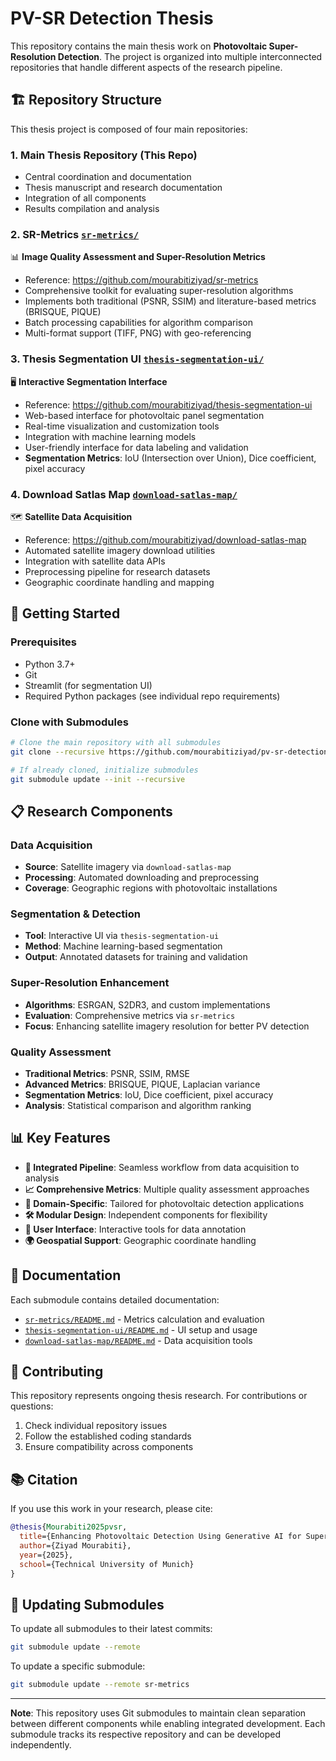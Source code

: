 # PV-SR Detection Thesis

This repository contains the main thesis work on **Photovoltaic Super-Resolution Detection**. The project is organized into multiple interconnected repositories that handle different aspects of the research pipeline.

## 🏗️ Repository Structure

This thesis project is composed of four main repositories:

### 1. **Main Thesis Repository** (This Repo)
- Central coordination and documentation
- Thesis manuscript and research documentation
- Integration of all components
- Results compilation and analysis

### 2. **SR-Metrics** [`sr-metrics/`](./sr-metrics) 
📊 **Image Quality Assessment and Super-Resolution Metrics**
- Reference: https://github.com/mourabitiziyad/sr-metrics
- Comprehensive toolkit for evaluating super-resolution algorithms
- Implements both traditional (PSNR, SSIM) and literature-based metrics (BRISQUE, PIQUE)
- Batch processing capabilities for algorithm comparison
- Multi-format support (TIFF, PNG) with geo-referencing

### 3. **Thesis Segmentation UI** [`thesis-segmentation-ui/`](./thesis-segmentation-ui)
🖥️ **Interactive Segmentation Interface**
- Reference: https://github.com/mourabitiziyad/thesis-segmentation-ui
- Web-based interface for photovoltaic panel segmentation
- Real-time visualization and customization tools
- Integration with machine learning models
- User-friendly interface for data labeling and validation
- **Segmentation Metrics**: IoU (Intersection over Union), Dice coefficient, pixel accuracy

### 4. **Download Satlas Map** [`download-satlas-map/`](./download-satlas-map)
🗺️ **Satellite Data Acquisition**
- Reference: https://github.com/mourabitiziyad/download-satlas-map
- Automated satellite imagery download utilities
- Integration with satellite data APIs
- Preprocessing pipeline for research datasets
- Geographic coordinate handling and mapping

## 🚀 Getting Started

### Prerequisites
- Python 3.7+
- Git
- Streamlit (for segmentation UI)
- Required Python packages (see individual repo requirements)

### Clone with Submodules
```bash
# Clone the main repository with all submodules
git clone --recursive https://github.com/mourabitiziyad/pv-sr-detection-thesis.git

# If already cloned, initialize submodules
git submodule update --init --recursive
```

## 📋 Research Components

### Data Acquisition
- **Source**: Satellite imagery via `download-satlas-map`
- **Processing**: Automated downloading and preprocessing
- **Coverage**: Geographic regions with photovoltaic installations

### Segmentation & Detection
- **Tool**: Interactive UI via `thesis-segmentation-ui`
- **Method**: Machine learning-based segmentation
- **Output**: Annotated datasets for training and validation

### Super-Resolution Enhancement
- **Algorithms**: ESRGAN, S2DR3, and custom implementations
- **Evaluation**: Comprehensive metrics via `sr-metrics`
- **Focus**: Enhancing satellite imagery resolution for better PV detection

### Quality Assessment
- **Traditional Metrics**: PSNR, SSIM, RMSE
- **Advanced Metrics**: BRISQUE, PIQUE, Laplacian variance
- **Segmentation Metrics**: IoU, Dice coefficient, pixel accuracy
- **Analysis**: Statistical comparison and algorithm ranking

## 📊 Key Features

- **🔗 Integrated Pipeline**: Seamless workflow from data acquisition to analysis
- **📈 Comprehensive Metrics**: Multiple quality assessment approaches
- **🎯 Domain-Specific**: Tailored for photovoltaic detection applications
- **🛠️ Modular Design**: Independent components for flexibility
- **📱 User Interface**: Interactive tools for data annotation
- **🌍 Geospatial Support**: Geographic coordinate handling

## 📖 Documentation

Each submodule contains detailed documentation:
- [`sr-metrics/README.md`](./sr-metrics/README.md) - Metrics calculation and evaluation
- [`thesis-segmentation-ui/README.md`](./thesis-segmentation-ui/README.md) - UI setup and usage
- [`download-satlas-map/README.md`](./download-satlas-map/README.md) - Data acquisition tools

## 🤝 Contributing

This repository represents ongoing thesis research. For contributions or questions:
1. Check individual repository issues
2. Follow the established coding standards
3. Ensure compatibility across components

## 📚 Citation

If you use this work in your research, please cite:
```bibtex
@thesis{Mourabiti2025pvsr,
  title={Enhancing Photovoltaic Detection Using Generative AI for Super-Resolution Satellite Imagery},
  author={Ziyad Mourabiti},
  year={2025},
  school={Technical University of Munich}
}
```

## 🔧 Updating Submodules

To update all submodules to their latest commits:
```bash
git submodule update --remote
```

To update a specific submodule:
```bash
git submodule update --remote sr-metrics
```

---

**Note**: This repository uses Git submodules to maintain clean separation between different components while enabling integrated development. Each submodule tracks its respective repository and can be developed independently. 